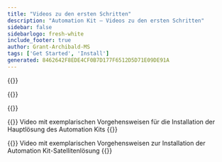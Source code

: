 ```yaml
---
title: "Videos zu den ersten Schritten"
description: "Automation Kit – Videos zu den ersten Schritten"
sidebar: false
sidebarlogo: fresh-white
include_footer: true
author: Grant-Archibald-MS
tags: ['Get Started', 'Install']
generated: 8462642F8EDE4CF0B7D177F6512D5D71E09DE91A
---
```


{{<slideStyles>}}

{{<presentationStyles>}}

{{<presentation slides="1,2">}}

{{<slide id="slide1" cdnVideo="MainInstall.mp4" description="Walkthrough video of installing the Automation Kit main solution" >}}
Video mit exemplarischen Vorgehensweisen für die Installation der Hauptlösung des Automation Kits
{{</slide>}}

{{<slide id="slide2" cdnVideo="SatelliteInstall.mp4" description="Walkthrough video of installing the Automation Kit satellite solution" >}}
Video mit exemplarischen Vorgehensweisen zur Installation der Automation Kit-Satellitenlösung
{{</slide>}}
